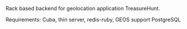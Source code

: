 Rack based backend for geolocation application TreasureHunt. 

Requirements: Cuba, thin server, redis-ruby, GEOS support PostgreSQL
